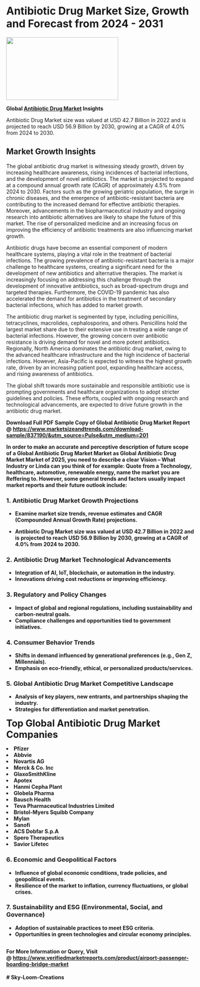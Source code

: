 <H1>Antibiotic Drug Market Size, Growth and Forecast from 2024 - 2031</H1><img class="aligncenter size-medium wp-image-584254" src="https://thirdeyenews.in/wp-content/uploads/2024/09/Global-Market-Research-300x168.jpeg" alt="" width="300" height="168" /><p><strong>Global&nbsp;<a href="https://www.marketsizeandtrends.com/download-sample/837190/&amp;utm_source=Pulse&amp;utm_medium=201">Antibiotic Drug Market</a> Insights</strong></p><p>Antibiotic Drug Market size was valued at USD 42.7 Billion in 2022 and is projected to reach USD 56.9 Billion by 2030, growing at a CAGR of 4.0% from 2024 to 2030.</p><p><h2>Market Growth Insights</h2> <p>The global antibiotic drug market is witnessing steady growth, driven by increasing healthcare awareness, rising incidences of bacterial infections, and the development of novel antibiotics. The market is projected to expand at a compound annual growth rate (CAGR) of approximately 4.5% from 2024 to 2030. Factors such as the growing geriatric population, the surge in chronic diseases, and the emergence of antibiotic-resistant bacteria are contributing to the increased demand for effective antibiotic therapies. Moreover, advancements in the biopharmaceutical industry and ongoing research into antibiotic alternatives are likely to shape the future of this market. The rise of personalized medicine and an increasing focus on improving the efficiency of antibiotic treatments are also influencing market growth.</p> <p><strong></strong></p> <p>Antibiotic drugs have become an essential component of modern healthcare systems, playing a vital role in the treatment of bacterial infections. The growing prevalence of antibiotic-resistant bacteria is a major challenge to healthcare systems, creating a significant need for the development of new antibiotics and alternative therapies. The market is increasingly focusing on addressing this challenge through the development of innovative antibiotics, such as broad-spectrum drugs and targeted therapies. Furthermore, the COVID-19 pandemic has also accelerated the demand for antibiotics in the treatment of secondary bacterial infections, which has added to market growth.</p> <p>The antibiotic drug market is segmented by type, including penicillins, tetracyclines, macrolides, cephalosporins, and others. Penicillins hold the largest market share due to their extensive use in treating a wide range of bacterial infections. However, the growing concern over antibiotic resistance is driving demand for novel and more potent antibiotics. Regionally, North America dominates the antibiotic drug market, owing to the advanced healthcare infrastructure and the high incidence of bacterial infections. However, Asia-Pacific is expected to witness the highest growth rate, driven by an increasing patient pool, expanding healthcare access, and rising awareness of antibiotics.</p> <p>The global shift towards more sustainable and responsible antibiotic use is prompting governments and healthcare organizations to adopt stricter guidelines and policies. These efforts, coupled with ongoing research and technological advancements, are expected to drive future growth in the antibiotic drug market.</p> <p><strong></p><p><span class=""><strong>Download Full PDF Sample Copy of Global Antibiotic Drug Market Report</strong> @ <a href="https://www.marketsizeandtrends.com/download-sample/837190/&amp;utm_source=Pulse&amp;utm_medium=201" target="_blank">https://www.marketsizeandtrends.com/download-sample/837190/&amp;utm_source=Pulse&amp;utm_medium=201</a></span></p><p>In order to make an accurate and perceptive description of future scope of a Global&nbsp;Antibiotic Drug Market Market as Global&nbsp;Antibiotic Drug Market Market of 2025, you need to describe a clear Vision &ndash; What Industry or Linda can you think of for example: Quote from a Technology, healthcare, automotive, renewable energy, name the market you are Reffering to. However, some general trends and factors usually impact market reports and their future outlook include:</p><h3>1.&nbsp;<strong>Antibiotic Drug Market Growth Projections</strong></h3><ul><li>Examine market size trends, revenue estimates and CAGR (Compounded Annual Growth Rate) projections.</li><li><p>Antibiotic Drug Market size was valued at USD 42.7 Billion in 2022 and is projected to reach USD 56.9 Billion by 2030, growing at a CAGR of 4.0% from 2024 to 2030.</p></li></ul><h3>2.&nbsp;<strong>Antibiotic Drug Market Technological Advancements</strong></h3><ul><li>Integration of AI, IoT, blockchain, or automation in the industry.</li><li>Innovations driving cost reductions or improving efficiency.</li></ul><h3>3.&nbsp;<strong>Regulatory and Policy Changes</strong></h3><ul><li>Impact of global and regional regulations, including sustainability and carbon-neutral goals.</li><li>Compliance challenges and opportunities tied to government initiatives.</li></ul><h3>4.&nbsp;<strong>Consumer Behavior Trends</strong></h3><ul><li>Shifts in demand influenced by generational preferences (e.g., Gen Z, Millennials).</li><li>Emphasis on eco-friendly, ethical, or personalized products/services.</li></ul><h3>5.&nbsp;<strong>Global Antibiotic Drug Market Competitive Landscape</strong></h3><ul><li>Analysis of key players, new entrants, and partnerships shaping the industry.</li><li>Strategies for differentiation and market penetration.</li></ul><p data-pm-slice="1 1 []"><span style="color: inherit; font-family: inherit; font-size: 25px;">Top Global Antibiotic Drug Market Companies</span></p><div class="" data-test-id=""><p><li>Pfizer</li><li> Abbvie</li><li> Novartis AG</li><li> Merck & Co. Inc</li><li> GlaxoSmithKline</li><li> Apotex</li><li> Hanmi Cepha Plant</li><li> Globela Pharma</li><li> Bausch Health</li><li> Teva Pharmaceutical Industries Limited</li><li> Bristol-Myers Squibb Company</li><li> Mylan</li><li> Sanofi</li><li> ACS Dobfar S.p.A</li><li> Spero Therapeutics</li><li> Savior Lifetec</li></p></div><h3>6.&nbsp;<strong>Economic and Geopolitical Factors</strong></h3><ul><li>Influence of global economic conditions, trade policies, and geopolitical events.</li><li>Resilience of the market to inflation, currency fluctuations, or global crises.</li></ul><h3>7.&nbsp;<strong>Sustainability and ESG (Environmental, Social, and Governance)</strong></h3><ul><li>Adoption of sustainable practices to meet ESG criteria.</li><li>Opportunities in green technologies and circular economy principles.</li></ul><h2><strong style="font-size: 14px;">For More Information or Query, Visit @&nbsp;</strong><a style="background-color: #ffffff; font-size: 14px;" href="https://www.marketsizeandtrends.com/report/antibiotic-drug-market/" target="_blank">https://www.verifiedmarketreports.com/product/airport-passenger-boarding-bridge-market</a></h2># Sky-Loom-Creations
